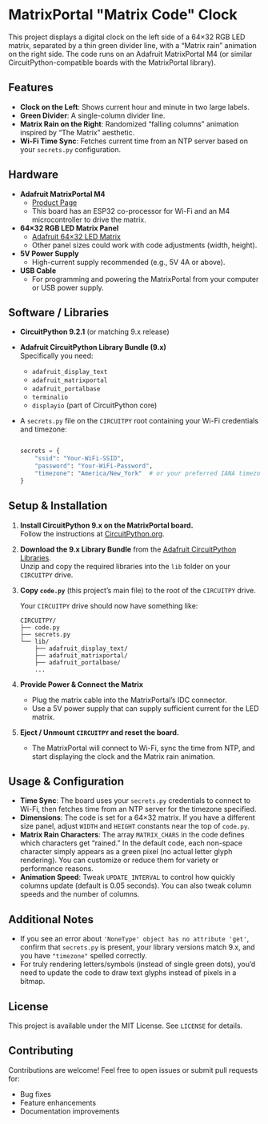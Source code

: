 
# MatrixPortal "Matrix Code" Clock

This project displays a digital clock on the left side of a 64×32 RGB LED matrix, separated by a thin green divider line, with a “Matrix rain” animation on the right side. The code runs on an Adafruit MatrixPortal M4 (or similar CircuitPython-compatible boards with the MatrixPortal library).

## Features

- **Clock on the Left**: Shows current hour and minute in two large labels.
- **Green Divider**: A single-column divider line.
- **Matrix Rain on the Right**: Randomized “falling columns” animation inspired by “The Matrix” aesthetic.
- **Wi-Fi Time Sync**: Fetches current time from an NTP server based on your `secrets.py` configuration.

## Hardware

- **Adafruit MatrixPortal M4**
  - [Product Page](https://www.adafruit.com/product/4745)
  - This board has an ESP32 co-processor for Wi-Fi and an M4 microcontroller to drive the matrix.
- **64×32 RGB LED Matrix Panel**
  - [Adafruit 64×32 LED Matrix](https://www.adafruit.com/product/2277)
  - Other panel sizes could work with code adjustments (width, height).
- **5V Power Supply**
  - High-current supply recommended (e.g., 5V 4A or above).
- **USB Cable**
  - For programming and powering the MatrixPortal from your computer or USB power supply.

## Software / Libraries

- **CircuitPython 9.2.1** (or matching 9.x release)
- **Adafruit CircuitPython Library Bundle (9.x)**  
  Specifically you need:
  - `adafruit_display_text`
  - `adafruit_matrixportal`
  - `adafruit_portalbase`
  - `terminalio`
  - `displayio` (part of CircuitPython core)
- A `secrets.py` file on the `CIRCUITPY` root containing your Wi-Fi credentials and timezone:
  
  ```python

  secrets = {
      "ssid": "Your-WiFi-SSID",
      "password": "Your-WiFi-Password",
      "timezone": "America/New_York"  # or your preferred IANA timezone
  }
  ```

## Setup & Installation

1. **Install CircuitPython 9.x on the MatrixPortal board.**  
   Follow the instructions at [CircuitPython.org](https://circuitpython.org/).

2. **Download the 9.x Library Bundle** from the [Adafruit CircuitPython Libraries](https://circuitpython.org/libraries).  
   Unzip and copy the required libraries into the `lib` folder on your `CIRCUITPY` drive.

3. **Copy `code.py`** (this project’s main file) to the root of the `CIRCUITPY` drive.

   Your `CIRCUITPY` drive should now have something like:

   ```plaintext
   CIRCUITPY/
   ├── code.py
   ├── secrets.py
   └── lib/
       ├── adafruit_display_text/
       ├── adafruit_matrixportal/
       ├── adafruit_portalbase/
       ...
   ```

4. **Provide Power & Connect the Matrix**  
   - Plug the matrix cable into the MatrixPortal’s IDC connector.  
   - Use a 5V power supply that can supply sufficient current for the LED matrix.

5. **Eject / Unmount `CIRCUITPY` and reset the board.**  
   - The MatrixPortal will connect to Wi-Fi, sync the time from NTP, and start displaying the clock and the Matrix rain animation.

## Usage & Configuration

- **Time Sync**: The board uses your `secrets.py` credentials to connect to Wi-Fi, then fetches time from an NTP server for the timezone specified.
- **Dimensions**: The code is set for a 64×32 matrix. If you have a different size panel, adjust `WIDTH` and `HEIGHT` constants near the top of `code.py`.
- **Matrix Rain Characters**: The array `MATRIX_CHARS` in the code defines which characters get “rained.” In the default code, each non-space character simply appears as a green pixel (no actual letter glyph rendering). You can customize or reduce them for variety or performance reasons.
- **Animation Speed**: Tweak `UPDATE_INTERVAL` to control how quickly columns update (default is 0.05 seconds). You can also tweak column speeds and the number of columns.

## Additional Notes

- If you see an error about `'NoneType' object has no attribute 'get'`, confirm that `secrets.py` is present, your library versions match 9.x, and you have `"timezone"` spelled correctly.
- For truly rendering letters/symbols (instead of single green dots), you’d need to update the code to draw text glyphs instead of pixels in a bitmap.

## License

This project is available under the MIT License. See `LICENSE` for details.

## Contributing

Contributions are welcome! Feel free to open issues or submit pull requests for:

- Bug fixes
- Feature enhancements
- Documentation improvements
